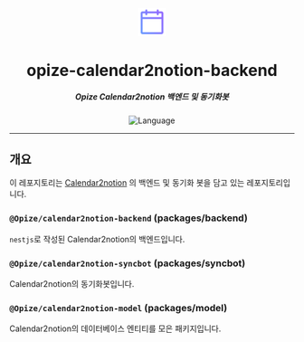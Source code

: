 <p align="center">
  <img src="./assets/logo.png" width="10%" alt="Opize Calendar2notion" />
</p>
<h1 align="center">opize-calendar2notion-backend</h1>
<h5 align="center">Opize Calendar2notion 백엔드 및 동기화봇</h5>
<p align="center">
  <img alt="Language" src="https://img.shields.io/badge/Language-Typescript-blue?logo=typescript"/>
</p>

---

## 개요

이 레포지토리는 [Calendar2notion](https://calendar2notion.opize.me) 의 백엔드 및 동기화 봇을 담고 있는 레포지토리입니다.

### `@Opize/calendar2notion-backend` (packages/backend)

`nestjs`로 작성된 Calendar2notion의 백엔드입니다.

### `@Opize/calendar2notion-syncbot` (packages/syncbot)

Calendar2notion의 동기화봇입니다.

### `@Opize/calendar2notion-model` (packages/model)

Calendar2notion의 데이터베이스 엔티티를 모은 패키지입니다.
